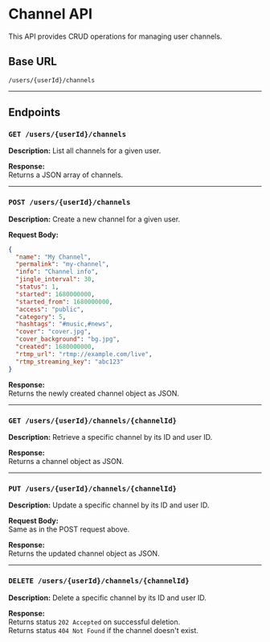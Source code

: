 # Channel API

This API provides CRUD operations for managing user channels.

## Base URL

```
/users/{userId}/channels
```

---

## Endpoints

### `GET /users/{userId}/channels`

**Description:** List all channels for a given user.

**Response:**  
Returns a JSON array of channels.

---

### `POST /users/{userId}/channels`

**Description:** Create a new channel for a given user.

**Request Body:**

```json
{
  "name": "My Channel",
  "permalink": "my-channel",
  "info": "Channel info",
  "jingle_interval": 30,
  "status": 1,
  "started": 1680000000,
  "started_from": 1680000000,
  "access": "public",
  "category": 5,
  "hashtags": "#music,#news",
  "cover": "cover.jpg",
  "cover_background": "bg.jpg",
  "created": 1680000000,
  "rtmp_url": "rtmp://example.com/live",
  "rtmp_streaming_key": "abc123"
}
```

**Response:**  
Returns the newly created channel object as JSON.

---

### `GET /users/{userId}/channels/{channelId}`

**Description:** Retrieve a specific channel by its ID and user ID.

**Response:**  
Returns a channel object as JSON.

---

### `PUT /users/{userId}/channels/{channelId}`

**Description:** Update a specific channel by its ID and user ID.

**Request Body:**  
Same as in the POST request above.

**Response:**  
Returns the updated channel object as JSON.

---

### `DELETE /users/{userId}/channels/{channelId}`

**Description:** Delete a specific channel by its ID and user ID.

**Response:**  
Returns status `202 Accepted` on successful deletion.  
Returns status `404 Not Found` if the channel doesn't exist.